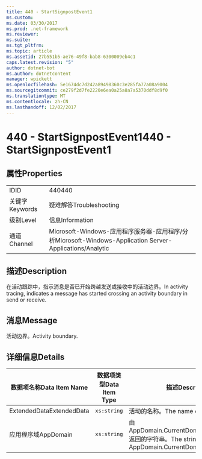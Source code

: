```yaml
---
title: 440 - StartSignpostEvent1
ms.custom: 
ms.date: 03/30/2017
ms.prod: .net-framework
ms.reviewer: 
ms.suite: 
ms.tgt_pltfrm: 
ms.topic: article
ms.assetid: 27b551b5-ae76-49f8-bab8-6300009eb4c1
caps.latest.revision: "5"
author: dotnet-bot
ms.author: dotnetcontent
manager: wpickett
ms.openlocfilehash: 5e1674dc7d242a89498360c3e285fa77a08a9004
ms.sourcegitcommit: ce279f2d7fe2220e6ea0a25a8a7a5370ddf8d9f0
ms.translationtype: MT
ms.contentlocale: zh-CN
ms.lasthandoff: 12/02/2017
---
```

# <a name="440---startsignpostevent1"></a><span data-ttu-id="41ba6-102">440 - StartSignpostEvent1</span><span class="sxs-lookup"><span data-stu-id="41ba6-102">440 - StartSignpostEvent1</span></span>
## <a name="properties"></a><span data-ttu-id="41ba6-103">属性</span><span class="sxs-lookup"><span data-stu-id="41ba6-103">Properties</span></span>  
  
|||  
|-|-|  
|<span data-ttu-id="41ba6-104">ID</span><span class="sxs-lookup"><span data-stu-id="41ba6-104">ID</span></span>|<span data-ttu-id="41ba6-105">440</span><span class="sxs-lookup"><span data-stu-id="41ba6-105">440</span></span>|  
|<span data-ttu-id="41ba6-106">关键字</span><span class="sxs-lookup"><span data-stu-id="41ba6-106">Keywords</span></span>|<span data-ttu-id="41ba6-107">疑难解答</span><span class="sxs-lookup"><span data-stu-id="41ba6-107">Troubleshooting</span></span>|  
|<span data-ttu-id="41ba6-108">级别</span><span class="sxs-lookup"><span data-stu-id="41ba6-108">Level</span></span>|<span data-ttu-id="41ba6-109">信息</span><span class="sxs-lookup"><span data-stu-id="41ba6-109">Information</span></span>|  
|<span data-ttu-id="41ba6-110">通道</span><span class="sxs-lookup"><span data-stu-id="41ba6-110">Channel</span></span>|<span data-ttu-id="41ba6-111">Microsoft-Windows-应用程序服务器-应用程序/分析</span><span class="sxs-lookup"><span data-stu-id="41ba6-111">Microsoft-Windows-Application Server-Applications/Analytic</span></span>|  
  
## <a name="description"></a><span data-ttu-id="41ba6-112">描述</span><span class="sxs-lookup"><span data-stu-id="41ba6-112">Description</span></span>  
 <span data-ttu-id="41ba6-113">在活动跟踪中，指示消息是否已开始跨越发送或接收中的活动边界。</span><span class="sxs-lookup"><span data-stu-id="41ba6-113">In activity tracing, indicates a message has started crossing an activity boundary in send or receive.</span></span>  
  
## <a name="message"></a><span data-ttu-id="41ba6-114">消息</span><span class="sxs-lookup"><span data-stu-id="41ba6-114">Message</span></span>  
 <span data-ttu-id="41ba6-115">活动边界。</span><span class="sxs-lookup"><span data-stu-id="41ba6-115">Activity boundary.</span></span>  
  
## <a name="details"></a><span data-ttu-id="41ba6-116">详细信息</span><span class="sxs-lookup"><span data-stu-id="41ba6-116">Details</span></span>  
  
|<span data-ttu-id="41ba6-117">数据项名称</span><span class="sxs-lookup"><span data-stu-id="41ba6-117">Data Item Name</span></span>|<span data-ttu-id="41ba6-118">数据项类型</span><span class="sxs-lookup"><span data-stu-id="41ba6-118">Data Item Type</span></span>|<span data-ttu-id="41ba6-119">描述</span><span class="sxs-lookup"><span data-stu-id="41ba6-119">Description</span></span>|  
|--------------------|--------------------|-----------------|  
|<span data-ttu-id="41ba6-120">ExtendedData</span><span class="sxs-lookup"><span data-stu-id="41ba6-120">ExtendedData</span></span>|`xs:string`|<span data-ttu-id="41ba6-121">活动的名称。</span><span class="sxs-lookup"><span data-stu-id="41ba6-121">The name of the activity.</span></span>|  
|<span data-ttu-id="41ba6-122">应用程序域</span><span class="sxs-lookup"><span data-stu-id="41ba6-122">AppDomain</span></span>|`xs:string`|<span data-ttu-id="41ba6-123">由 AppDomain.CurrentDomain.FriendlyName 返回的字符串。</span><span class="sxs-lookup"><span data-stu-id="41ba6-123">The string returned by AppDomain.CurrentDomain.FriendlyName.</span></span>|
